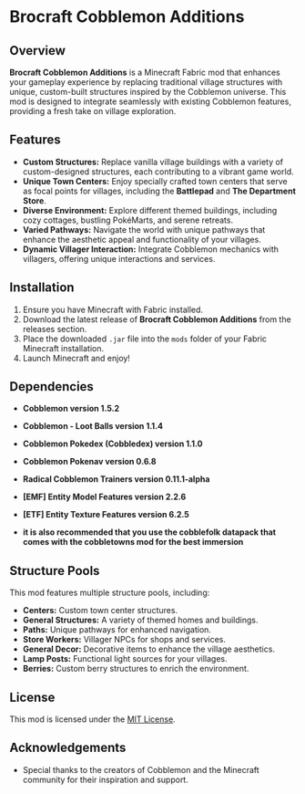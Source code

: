 # Brocraft Cobblemon Additions

## Overview

**Brocraft Cobblemon Additions** is a Minecraft Fabric mod that enhances your gameplay experience by replacing traditional village structures with unique, custom-built structures inspired by the Cobblemon universe. This mod is designed to integrate seamlessly with existing Cobblemon features, providing a fresh take on village exploration.

## Features

- **Custom Structures:** Replace vanilla village buildings with a variety of custom-designed structures, each contributing to a vibrant game world.
- **Unique Town Centers:** Enjoy specially crafted town centers that serve as focal points for villages, including the **Battlepad** and **The Department Store**.
- **Diverse Environment:** Explore different themed buildings, including cozy cottages, bustling PokéMarts, and serene retreats.
- **Varied Pathways:** Navigate the world with unique pathways that enhance the aesthetic appeal and functionality of your villages.
- **Dynamic Villager Interaction:** Integrate Cobblemon mechanics with villagers, offering unique interactions and services.

## Installation

1. Ensure you have Minecraft with Fabric installed.
2. Download the latest release of **Brocraft Cobblemon Additions** from the releases section.
3. Place the downloaded `.jar` file into the `mods` folder of your Fabric Minecraft installation.
4. Launch Minecraft and enjoy!

## Dependencies

- **Cobblemon version 1.5.2**
- **Cobblemon - Loot Balls version 1.1.4**
- **Cobblemon Pokedex (Cobbledex) version 1.1.0**
- **Cobblemon Pokenav version 0.6.8**
- **Radical Cobblemon Trainers version 0.11.1-alpha**
- **[EMF] Entity Model Features version 2.2.6**
- **[ETF] Entity Texture Features version 6.2.5**

- **it is also recommended that you use the cobblefolk datapack that comes with the cobbletowns mod for the best immersion**

## Structure Pools

This mod features multiple structure pools, including:

- **Centers:** Custom town center structures.
- **General Structures:** A variety of themed homes and buildings.
- **Paths:** Unique pathways for enhanced navigation.
- **Store Workers:** Villager NPCs for shops and services.
- **General Decor:** Decorative items to enhance the village aesthetics.
- **Lamp Posts:** Functional light sources for your villages.
- **Berries:** Custom berry structures to enrich the environment.

## License

This mod is licensed under the [MIT License](LICENSE).

## Acknowledgements

- Special thanks to the creators of Cobblemon and the Minecraft community for their inspiration and support.
